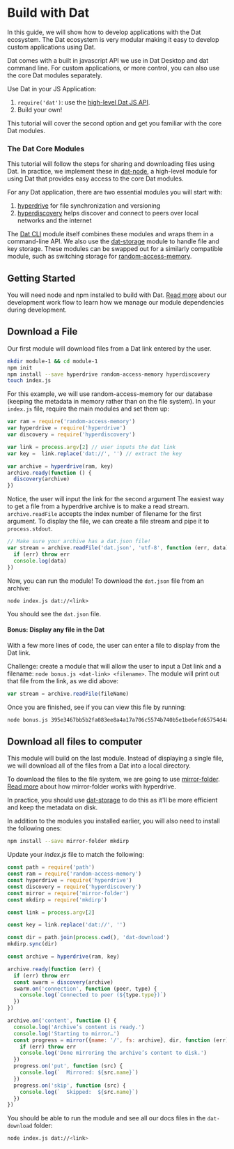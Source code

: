 # Build with Dat

In this guide, we will show how to develop applications with the Dat ecosystem. The Dat ecosystem is very modular making it easy to develop custom applications using Dat.

Dat comes with a built in javascript API we use in Dat Desktop and dat command line. For custom applications, or more control, you can also use the core Dat modules separately.

Use Dat in your JS Application:

1. `require('dat')`: use the [high-level Dat JS API](https://github.com/datproject/dat-node).
2. Build your own!

This tutorial will cover the second option and get you familiar with the core Dat modules.

### The Dat Core Modules

This tutorial will follow the steps for sharing and downloading files using Dat. In practice, we implement these in [dat-node](https://github.com/datproject/dat-node), a high-level module for using Dat that provides easy access to the core Dat modules.

For any Dat application, there are two essential modules you will start with:

1. [hyperdrive](https://npmjs.org/hyperdrive) for file synchronization and versioning
2. [hyperdiscovery](https://npmjs.org/hyperdiscovery) helps discover and connect to peers over local networks and the internet

The [Dat CLI](https://npmjs.org/dat) module itself combines these modules and wraps them in a command-line API. We also use the [dat-storage](https://github.com/datproject/dat-storage) module to handle file and key storage. These modules can be swapped out for a similarly compatible module, such as switching storage for [random-access-memory](https://github.com/mafintosh/random-access-memory).

## Getting Started

You will need node and npm installed to build with Dat. [Read more](https://github.com/datproject/dat/blob/master/CONTRIBUTING.md#development-workflow) about our development work flow to learn how we manage our module dependencies during development.

## Download a File

Our first module will download files from a Dat link entered by the user.

```bash
mkdir module-1 && cd module-1
npm init
npm install --save hyperdrive random-access-memory hyperdiscovery
touch index.js
```

For this example, we will use random-access-memory for our database (keeping the metadata in memory rather than on the file system). In your `index.js` file, require the main modules and set them up:

```js
var ram = require('random-access-memory')
var hyperdrive = require('hyperdrive')
var discovery = require('hyperdiscovery')

var link = process.argv[2] // user inputs the dat link
var key =  link.replace('dat://', '') // extract the key

var archive = hyperdrive(ram, key)
archive.ready(function () {
  discovery(archive)
})
```

Notice, the user will input the link for the second argument The easiest way to get a file from a hyperdrive archive is to make a read stream. `archive.readFile` accepts the index number of filename for the first argument. To display the file, we can create a file stream and pipe it to `process.stdout`.

```js
// Make sure your archive has a dat.json file!
var stream = archive.readFile('dat.json', 'utf-8', function (err, data) {
  if (err) throw err
  console.log(data)
})
```

Now, you can run the module! To download the `dat.json` file from an archive:

```
node index.js dat://<link>
```

You should see the `dat.json` file.

#### Bonus: Display any file in the Dat

With a few more lines of code, the user can enter a file to display from the Dat link.

Challenge: create a module that will allow the user to input a Dat link and a filename: `node bonus.js <dat-link> <filename>`. The module will print out that file from the link, as we did above:

```js
var stream = archive.readFile(fileName)
```

Once you are finished, see if you can view this file by running:

```bash
node bonus.js 395e3467bb5b2fa083ee8a4a17a706c5574b740b5e1be6efd65754d4ab7328c2 readme.md
```

## Download all files to computer

This module will build on the last module. Instead of displaying a single file, we will download all of the files from a Dat into a local directory.

To download the files to the file system, we are going to use [mirror-folder](https://github.com/mafintosh/mirror-folder). [Read more](/using-fs) about how mirror-folder works with hyperdrive.

In practice, you should use [dat-storage](https://github.com/datproject/dat-storage) to do this as it'll be more efficient and keep the metadata on disk.

In addition to the modules you installed earlier, you will also need to install the following ones:

```bash
npm install --save mirror-folder mkdirp
```

Update your _index.js_ file to match the following:

```js
const path = require('path')
const ram = require('random-access-memory')
const hyperdrive = require('hyperdrive')
const discovery = require('hyperdiscovery')
const mirror = require('mirror-folder')
const mkdirp = require('mkdirp')

const link = process.argv[2]

const key = link.replace('dat://', '')

const dir = path.join(process.cwd(), 'dat-download')
mkdirp.sync(dir)

const archive = hyperdrive(ram, key)

archive.ready(function (err) {
  if (err) throw err
  const swarm = discovery(archive)
  swarm.on('connection', function (peer, type) {
    console.log(`Connected to peer (${type.type})`)
  })
})

archive.on('content', function () {
  console.log('Archive’s content is ready.')
  console.log('Starting to mirror…')
  const progress = mirror({name: '/', fs: archive}, dir, function (err) {
    if (err) throw err
    console.log('Done mirroring the archive’s content to disk.')
  })
  progress.on('put', function (src) {
    console.log(`  Mirrored: ${src.name}`)
  })
  progress.on('skip', function (src) {
    console.log(`  Skipped:  ${src.name}`)
  })
})
```

You should be able to run the module and see all our docs files in the `dat-download` folder:

```bash
node index.js dat://<link>
```
